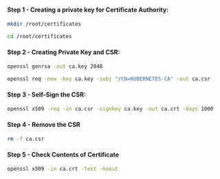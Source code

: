 #### Step 1 - Creating a private key for Certificate Authority:
```sh
mkdir /root/certificates

cd /root/certificates
```

#### Step 2 -  Creating Private Key and CSR:
```sh
openssl genrsa -out ca.key 2048

openssl req -new -key ca.key -subj "/CN=KUBERNETES-CA" -out ca.csr
```
#### Step 3 - Self-Sign the CSR:
```sh
openssl x509 -req -in ca.csr -signkey ca.key -out ca.crt -days 1000
```
#### Step 4 - Remove the CSR
```sh
rm -f ca.csr
```
#### Step 5 - Check Contents of Certificate
```sh
openssl x509 -in ca.crt -text -noout
```
